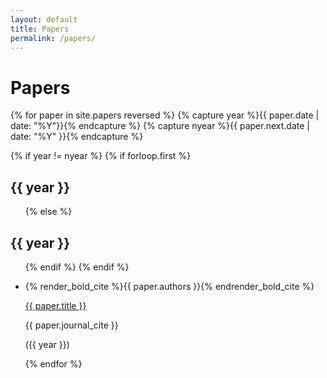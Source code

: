 ```yaml
---
layout: default
title: Papers
permalink: /papers/
---
```


<h1>Papers</h1>
{% for paper in site.papers reversed %}
  {% capture year %}{{ paper.date | date: "%Y"}}{% endcapture %}
  {% capture nyear %}{{ paper.next.date | date: "%Y" }}{% endcapture %}

  {% if year != nyear %}
  {% if forloop.first %}
  <h2>{{ year }}</h2>
  <ul>
  {% else %}
  </ul>
  <h2>{{ year }}</h2>
  <ul>
  {% endif %}
  {% endif %}



  <li><div>
  <p>{% render_bold_cite %}{{ paper.authors }}{% endrender_bold_cite %}</p>
  <p><a href="{{ paper.url }}">{{ paper.title }}</a></p>
  <p>{{ paper.journal_cite }}</p>
  <p>({{ year }})</p>
  </div></li>



{% endfor %}
</ul>